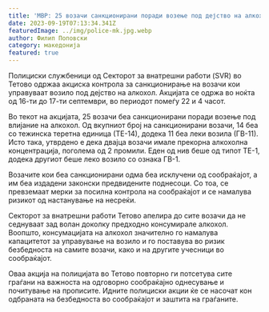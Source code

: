 ```yaml
---
title: 'МВР: 25 возачи санкционирани поради возење под дејство на алкохол на територија на СВР Тетово - 17 СЕПТЕМВРИ 2023'
date: 2023-09-19T07:13:34.341Z
featuredImage: ../img/police-mk.jpg.webp
author: Филип Поповски
category: македонија
featured: true
---
```

Полициски службеници од Секторот за внатрешни работи (SVR) во Тетово одржаа акциска контрола за санкционирање на возачи кои управуваат возило под дејство на алкохол. Акцијата се одржа во ноќта од 16-ти до 17-ти септември, во периодот помеѓу 22 и 4 часот.

Во текот на акцијата, 25 возачи беа санкционирани поради возење под влијание на алкохол. Од вкупниот број на санкционирани возачи, 14 беа со тежинска теретна единица (ТЕ-14), додека 11 беа леки возила (ГВ-11). Исто така, утврдено е дека двајца возачи имале прекорна алкохолна концентрација, поголема од 2 промили. Еден од нив беше од типот ТЕ-1, додека другиот беше леко возило со ознака ГВ-1.

Возачите кои беа санкционирани одма беа исклучени од сообраќајот, а им беа издадени законски предвидените поднесоци. Со тоа, се превземаат мерки за посилна контрола на сообраќајот и се намалува ризикот од настанување на несреќи.

Секторот за внатрешни работи Тетово апелира до сите возачи да не седнуваат зад волан доколку предходно консумирале алкохол. Воопшто, консумацијата на алкохол значително го намалува капацитетот за управување на возило и го поставува во ризик безбедноста на самите возачи, како и на другите учесници во сообраќајот.

Оваа акција на полицијата во Тетово повторно ги потсетува сите граѓани на важноста на одговорно сообраќајно однесување и почитување на прописите. Идните полициски акции ќе се насочат кон одбраната на безбедноста во сообраќајот и заштита на граѓаните.
